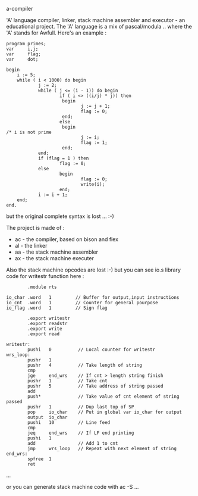 a-compiler


'A' language compiler, linker, stack machine assembler and executor - an educational project. The 'A' language is a mix of pascal/modula .. where the 'A' stands for Awfull. Here's an example :

    program primes;
    var     i,j;
    var     flag;
    var     dot;

    begin
    	i := 5;
        while ( i < 1000) do begin
                j := 2;
                while ( j <= (i - 1)) do begin
                        if ( i <> ((i/j) * j)) then
                         begin
                                j := j + 1;
                                flag := 0;
                         end;
                        else
                         begin
    /* i is not prime
                                j := i;
                                flag := 1;
                         end;
                end;
                if (flag = 1 ) then
                        flag := 0;
                else
                        begin
                                flag := 0;
                                write(i);
                        end;
                i := i + 1;
        end;
    end.

but the original complete syntax is lost ... :-)

The project is made of :

* ac - the compiler, based on bison and flex
* al - the linker
* aa - the stack machine assembler
* ax - the stack machine executer

Also the stack machine opcodes are lost :-) but you can see io.s library code for writestr function here :

            .module rts
    
    io_char .word   1         // Buffer for output,input instructions
    io_cnt  .word   1         // Counter for general pourpose
    io_flag .word   1         // Sign flag
    
            .export writestr
            .export readstr
            .export write
            .export read
    
    writestr:
            pushi   0          // Local counter for writestr
    wrs_loop:
            pushr   1
            pushr   4          // Take length of string
            cmp
            jge     end_wrs    // If cnt > length string finish
            pushr   1          // Take cnt
            pushr   5          // Take address of string passed
            add
            push*              // Take value of cnt element of string passed
            pushr   1          // Dup last top of SP
            pop     io_char    // Put in global var io_char for output
            output  io_char
            pushi   10         // Line feed
            cmp
            jeq     end_wrs    // If LF end printing
            pushi   1
            add                // Add 1 to cnt
            jmp     wrs_loop   // Repeat with next element of string
    end_wrs:
            spfree  1
            ret

...

or you can generate stack machine code with ac -S ...






